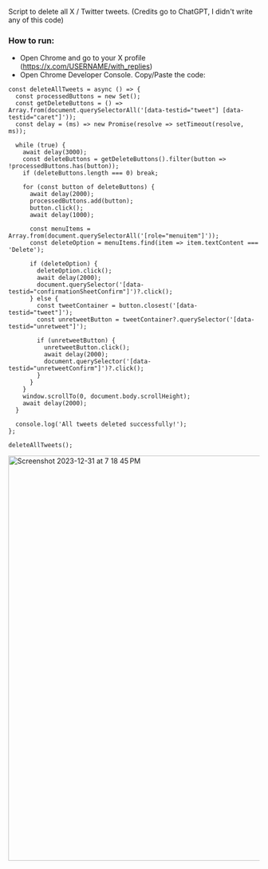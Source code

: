 Script to delete all X / Twitter tweets. (Credits go to ChatGPT, I didn't write any of this code)

### How to run:
- Open Chrome and go to your X profile (https://x.com/USERNAME/with_replies)
- Open Chrome Developer Console. Copy/Paste the code:

```
const deleteAllTweets = async () => {
  const processedButtons = new Set();
  const getDeleteButtons = () => Array.from(document.querySelectorAll('[data-testid="tweet"] [data-testid="caret"]'));
  const delay = (ms) => new Promise(resolve => setTimeout(resolve, ms));

  while (true) {
    await delay(3000);
    const deleteButtons = getDeleteButtons().filter(button => !processedButtons.has(button));
    if (deleteButtons.length === 0) break;

    for (const button of deleteButtons) {
      await delay(2000);
      processedButtons.add(button);
      button.click();
      await delay(1000);

      const menuItems = Array.from(document.querySelectorAll('[role="menuitem"]'));
      const deleteOption = menuItems.find(item => item.textContent === 'Delete');

      if (deleteOption) {
        deleteOption.click();
        await delay(2000);
        document.querySelector('[data-testid="confirmationSheetConfirm"]')?.click();
      } else {
        const tweetContainer = button.closest('[data-testid="tweet"]');
        const unretweetButton = tweetContainer?.querySelector('[data-testid="unretweet"]');

        if (unretweetButton) {
          unretweetButton.click();
          await delay(2000);
          document.querySelector('[data-testid="unretweetConfirm"]')?.click();
        }
      }
    }
    window.scrollTo(0, document.body.scrollHeight);
	await delay(2000);
  }

  console.log('All tweets deleted successfully!');
};

deleteAllTweets();
```
<img width="813" alt="Screenshot 2023-12-31 at 7 18 45 PM" src="https://github.com/techleadhd/XDelete/assets/61847557/473165c5-9b7c-4065-98fd-5856fcbfb3a8">
